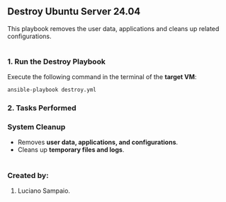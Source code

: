 ## Destroy Ubuntu Server 24.04

This playbook removes the user data, applications and cleans up related configurations.

#
### 1. Run the Destroy Playbook

Execute the following command in the terminal of the **target VM**:

```bash
ansible-playbook destroy.yml
```

### 2. Tasks Performed

### System Cleanup
- Removes **user data, applications, and configurations**.
- Cleans up **temporary files and logs**.

#
### Created by:

1. Luciano Sampaio.
